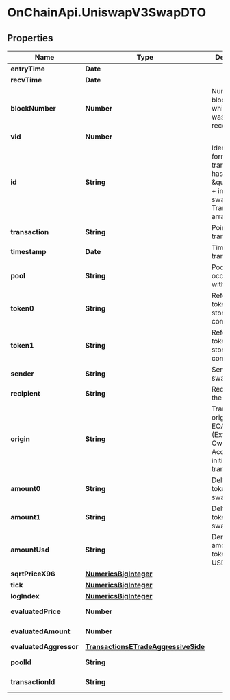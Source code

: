 # OnChainApi.UniswapV3SwapDTO

## Properties

Name | Type | Description | Notes
------------ | ------------- | ------------- | -------------
**entryTime** | **Date** |  | [optional] 
**recvTime** | **Date** |  | [optional] 
**blockNumber** | **Number** | Number of block in which entity was recorded. | [optional] 
**vid** | **Number** |  | [optional] 
**id** | **String** | Identifier, format: transaction hash + \&quot;#\&quot; + index in swaps Transaction array. | [optional] 
**transaction** | **String** | Pointer to transaction. | [optional] 
**timestamp** | **Date** | Timestamp of transaction. | [optional] 
**pool** | **String** | Pool swap occured within. | [optional] 
**token0** | **String** | Reference to token0 as stored in pair contract. | [optional] 
**token1** | **String** | Reference to token1 as stored in pair contract. | [optional] 
**sender** | **String** | Sender of the swap. | [optional] 
**recipient** | **String** | Recipient of the swap. | [optional] 
**origin** | **String** | Transaction origin: the EOA (Externally Owned Account) that initiated the transaction | [optional] 
**amount0** | **String** | Delta of token0 swapped. | [optional] 
**amount1** | **String** | Delta of token1 swapped. | [optional] 
**amountUsd** | **String** | Derived amount of tokens sold in USD. | [optional] 
**sqrtPriceX96** | [**NumericsBigInteger**](NumericsBigInteger.md) |  | [optional] 
**tick** | [**NumericsBigInteger**](NumericsBigInteger.md) |  | [optional] 
**logIndex** | [**NumericsBigInteger**](NumericsBigInteger.md) |  | [optional] 
**evaluatedPrice** | **Number** |  | [optional] [readonly] 
**evaluatedAmount** | **Number** |  | [optional] [readonly] 
**evaluatedAggressor** | [**TransactionsETradeAggressiveSide**](TransactionsETradeAggressiveSide.md) |  | [optional] 
**poolId** | **String** |  | [optional] [readonly] 
**transactionId** | **String** |  | [optional] [readonly] 


